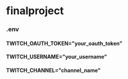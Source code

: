 # finalproject

### .env

#### TWITCH_OAUTH_TOKEN="your_oauth_token"

#### TWITCH_USERNAME="your_username"

#### TWITCH_CHANNEL="channel_name"

